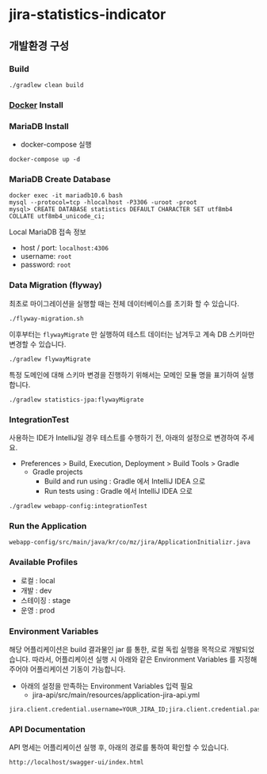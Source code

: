 # jira-statistics-indicator

## 개발환경 구성

### Build

```
./gradlew clean build
```

### [Docker](https://www.docker.com/get-started) Install

### MariaDB Install

* docker-compose 실행

```
docker-compose up -d
```

### MariaDB Create Database

```
docker exec -it mariadb10.6 bash
mysql --protocol=tcp -hlocalhost -P3306 -uroot -proot
mysql> CREATE DATABASE statistics DEFAULT CHARACTER SET utf8mb4 COLLATE utf8mb4_unicode_ci;
```

Local MariaDB 접속 정보

* host / port: `localhost:4306`
* username: `root`
* password: `root`

### Data Migration (flyway)

최초로 마이그레이션을 실행할 때는 전체 데이터베이스를 초기화 할 수 있습니다.

```
./flyway-migration.sh
```

이후부터는 `flywayMigrate` 만 실행하여 테스트 데이터는 남겨두고 계속 DB 스키마만 변경할 수 있습니다.

```
./gradlew flywayMigrate
```

특정 도메인에 대해 스키마 변경을 진행하기 위해서는 모메인 모듈 명을 표기하여 실행합니다.

```
./gradlew statistics-jpa:flywayMigrate
```

### IntegrationTest
사용하는 IDE가 IntelliJ일 경우 테스트를 수행하기 전, 아래의 설정으로 변경하여 주세요.
- Preferences >  Build, Execution, Deployment > Build Tools > Gradle
  - Gradle projects
    - Build and run using : Gradle 에서 IntelliJ IDEA 으로
    - Run tests using : Gradle 에서 IntelliJ IDEA 으로
```
./gradlew webapp-config:integrationTest
```

### Run the Application

```
webapp-config/src/main/java/kr/co/mz/jira/ApplicationInitializr.java
```

### Available Profiles
- 로컬 : local
- 개발 : dev
- 스테이징 : stage
- 운영 : prod

### Environment Variables
해당 어플리케이션은 build 결과물인 jar 를 통한, 로컬 독립 실행을 목적으로 개발되었습니다.
따라서, 어플리케이션 실행 시 아래와 같은 Environment Variables 를 지정해 주어야 어플리케이션 기동이 가능합니다.
- 아래의 설정을 만족하는 Environment Variables 입력 필요
  - jira-api/src/main/resources/application-jira-api.yml

```
jira.client.credential.username=YOUR_JIRA_ID;jira.client.credential.password=YOUR_JIRA_PASSWORD;jira.client.credential.jiraUrl=JIRA_URI;
```

### API Documentation

API 명세는 어플리케이션 실행 후, 아래의 경로를 통하여 확인할 수 있습니다.

```
http://localhost/swagger-ui/index.html
```